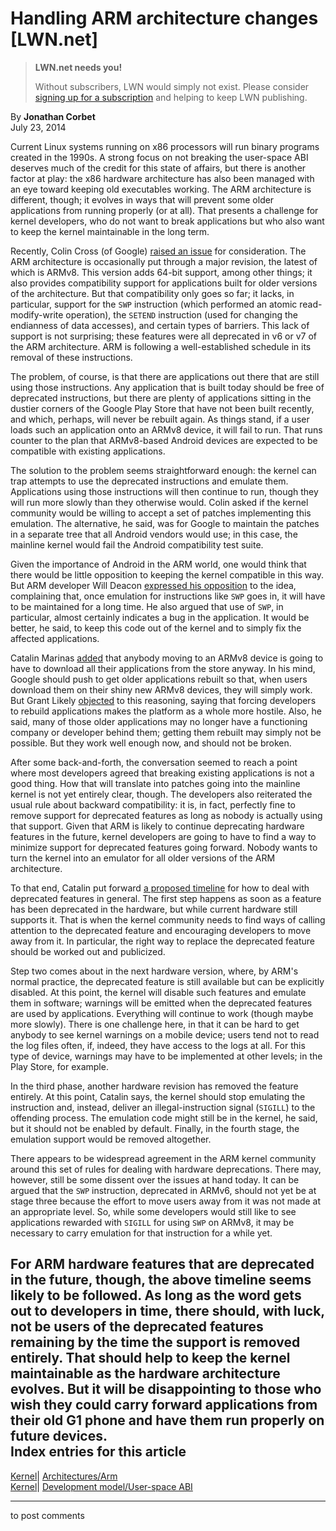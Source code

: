 # Handling ARM architecture changes [LWN.net]

> **LWN.net needs you!**
> 
> Without subscribers, LWN would simply not exist. Please consider [signing up for a subscription](/Promo/nst-nag2/subscribe) and helping to keep LWN publishing. 

By **Jonathan Corbet**  
July 23, 2014 

Current Linux systems running on x86 processors will run binary programs created in the 1990s. A strong focus on not breaking the user-space ABI deserves much of the credit for this state of affairs, but there is another factor at play: the x86 hardware architecture has also been managed with an eye toward keeping old executables working. The ARM architecture is different, though; it evolves in ways that will prevent some older applications from running properly (or at all). That presents a challenge for kernel developers, who do not want to break applications but who also want to keep the kernel maintainable in the long term. 

Recently, Colin Cross (of Google) [raised an issue](/Articles/606240/) for consideration. The ARM architecture is occasionally put through a major revision, the latest of which is ARMv8. This version adds 64-bit support, among other things; it also provides compatibility support for applications built for older versions of the architecture. But that compatibility only goes so far; it lacks, in particular, support for the `SWP` instruction (which performed an atomic read-modify-write operation), the `SETEND` instruction (used for changing the endianness of data accesses), and certain types of barriers. This lack of support is not surprising; these features were all deprecated in v6 or v7 of the ARM architecture. ARM is following a well-established schedule in its removal of these instructions. 

The problem, of course, is that there are applications out there that are still using those instructions. Any application that is built today should be free of deprecated instructions, but there are plenty of applications sitting in the dustier corners of the Google Play Store that have not been built recently, and which, perhaps, will never be rebuilt again. As things stand, if a user loads such an application onto an ARMv8 device, it will fail to run. That runs counter to the plan that ARMv8-based Android devices are expected to be compatible with existing applications. 

The solution to the problem seems straightforward enough: the kernel can trap attempts to use the deprecated instructions and emulate them. Applications using those instructions will then continue to run, though they will run more slowly than they otherwise would. Colin asked if the kernel community would be willing to accept a set of patches implementing this emulation. The alternative, he said, was for Google to maintain the patches in a separate tree that all Android vendors would use; in this case, the mainline kernel would fail the Android compatibility test suite. 

Given the importance of Android in the ARM world, one would think that there would be little opposition to keeping the kernel compatible in this way. But ARM developer Will Deacon [expressed his opposition](/Articles/606244/) to the idea, complaining that, once emulation for instructions like `SWP` goes in, it will have to be maintained for a long time. He also argued that use of `SWP`, in particular, almost certainly indicates a bug in the application. It would be better, he said, to keep this code out of the kernel and to simply fix the affected applications. 

Catalin Marinas [added](/Articles/606246/) that anybody moving to an ARMv8 device is going to have to download all their applications from the store anyway. In his mind, Google should push to get older applications rebuilt so that, when users download them on their shiny new ARMv8 devices, they will simply work. But Grant Likely [objected](/Articles/606247/) to this reasoning, saying that forcing developers to rebuild applications makes the platform as a whole more hostile. Also, he said, many of those older applications may no longer have a functioning company or developer behind them; getting them rebuilt may simply not be possible. But they work well enough now, and should not be broken. 

After some back-and-forth, the conversation seemed to reach a point where most developers agreed that breaking existing applications is not a good thing. How that will translate into patches going into the mainline kernel is not yet entirely clear, though. The developers also reiterated the usual rule about backward compatibility: it is, in fact, perfectly fine to remove support for deprecated features as long as nobody is actually using that support. Given that ARM is likely to continue deprecating hardware features in the future, kernel developers are going to have to find a way to minimize support for deprecated features going forward. Nobody wants to turn the kernel into an emulator for all older versions of the ARM architecture. 

To that end, Catalin put forward [a proposed timeline](/Articles/606249/) for how to deal with deprecated features in general. The first step happens as soon as a feature has been deprecated in the hardware, but while current hardware still supports it. That is when the kernel community needs to find ways of calling attention to the deprecated feature and encouraging developers to move away from it. In particular, the right way to replace the deprecated feature should be worked out and publicized. 

Step two comes about in the next hardware version, where, by ARM's normal practice, the deprecated feature is still available but can be explicitly disabled. At this point, the kernel will disable such features and emulate them in software; warnings will be emitted when the deprecated features are used by applications. Everything will continue to work (though maybe more slowly). There is one challenge here, in that it can be hard to get anybody to see kernel warnings on a mobile device; users tend not to read the log files often, if, indeed, they have access to the logs at all. For this type of device, warnings may have to be implemented at other levels; in the Play Store, for example. 

In the third phase, another hardware revision has removed the feature entirely. At this point, Catalin says, the kernel should stop emulating the instruction and, instead, deliver an illegal-instruction signal (`SIGILL`) to the offending process. The emulation code might still be in the kernel, he said, but it should not be enabled by default. Finally, in the fourth stage, the emulation support would be removed altogether. 

There appears to be widespread agreement in the ARM kernel community around this set of rules for dealing with hardware deprecations. There may, however, still be some dissent over the issues at hand today. It can be argued that the `SWP` instruction, deprecated in ARMv6, should not yet be at stage three because the effort to move users away from it was not made at an appropriate level. So, while some developers would still like to see applications rewarded with `SIGILL` for using `SWP` on ARMv8, it may be necessary to carry emulation for that instruction for a while yet. 

For ARM hardware features that are deprecated in the future, though, the above timeline seems likely to be followed. As long as the word gets out to developers in time, there should, with luck, not be users of the deprecated features remaining by the time the support is removed entirely. That should help to keep the kernel maintainable as the hardware architecture evolves. But it will be disappointing to those who wish they could carry forward applications from their old G1 phone and have them run properly on future devices.  
Index entries for this article  
---  
[Kernel](/Kernel/Index)| [Architectures/Arm](/Kernel/Index#Architectures-Arm)  
[Kernel](/Kernel/Index)| [Development model/User-space ABI](/Kernel/Index#Development_model-User-space_ABI)  
  


* * *

to post comments 
